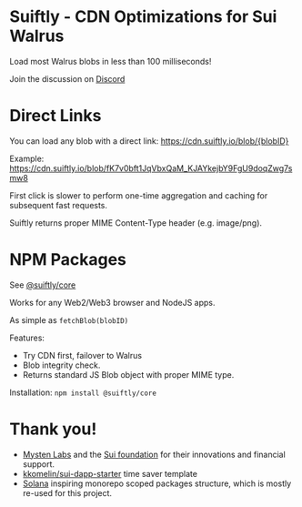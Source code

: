 # Suiftly - CDN Optimizations for Sui Walrus

Load most Walrus blobs in less than 100 milliseconds!

Join the discussion on [Discord](https://discord.com/invite/Erb6SwsVbH)

# Direct Links

You can load any blob with a direct link:
https://cdn.suiftly.io/blob/{blobID}

Example:
https://cdn.suiftly.io/blob/fK7v0bft1JqVbxQaM_KJAYkejbY9FgU9doqZwg7smw8

First click is slower to perform one-time aggregation and caching for subsequent fast requests.

Suiftly returns proper MIME Content-Type header (e.g. image/png).

# NPM Packages

See [@suiftly/core](https://www.npmjs.com/package/@suiftly/core)

Works for any Web2/Web3 browser and NodeJS apps.

As simple as `fetchBlob(blobID)`

Features:

-   Try CDN first, failover to Walrus
-   Blob integrity check.
-   Returns standard JS Blob object with proper MIME type.

Installation:
`npm install @suiftly/core`

# Thank you!

-   [Mysten Labs](https://mystenlabs.com) and the [Sui foundation](https://sui.io) for their innovations and financial support.
-   [kkomelin/sui-dapp-starter](https://github.com/kkomelin/sui-dapp-starter) time saver template
-   [Solana](https://github.com/solana-labs/solana-web3.js) inspiring monorepo scoped packages structure, which is mostly re-used for this project.
